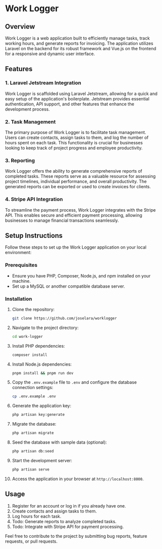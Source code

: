 # Work Logger

## Overview

Work Logger is a web application built to efficiently manage tasks, track working hours, and generate reports for invoicing. The application utilizes Laravel on the backend for its robust framework and Vue.js on the frontend for a responsive and dynamic user interface.

## Features

### 1. Laravel Jetstream Integration

Work Logger is scaffolded using Laravel Jetstream, allowing for a quick and easy setup of the application's boilerplate. Jetstream provides essential authentication, API support, and other features that enhance the development process.

### 2. Task Management

The primary purpose of Work Logger is to facilitate task management. Users can create contacts, assign tasks to them, and log the number of hours spent on each task. This functionality is crucial for businesses looking to keep track of project progress and employee productivity.

### 3. Reporting

Work Logger offers the ability to generate comprehensive reports of completed tasks. These reports serve as a valuable resource for assessing project timelines, individual performance, and overall productivity. The generated reports can be exported or used to create invoices for clients.

### 4. Stripe API Integration

To streamline the payment process, Work Logger integrates with the Stripe API. This enables secure and efficient payment processing, allowing businesses to manage financial transactions seamlessly.

## Setup Instructions

Follow these steps to set up the Work Logger application on your local environment:

### Prerequisites

-   Ensure you have PHP, Composer, Node.js, and npm installed on your machine.
-   Set up a MySQL or another compatible database server.

### Installation

1. Clone the repository:

    ```bash
    git clone https://github.com/joselara/worklogger
    ```

2. Navigate to the project directory:

    ```bash
    cd work-logger
    ```

3. Install PHP dependencies:

    ```bash
    composer install
    ```

4. Install Node.js dependencies:

    ```bash
    pnpm install && pnpm run dev
    ```

5. Copy the `.env.example` file to `.env` and configure the database connection settings:

    ```bash
    cp .env.example .env
    ```

6. Generate the application key:

    ```bash
    php artisan key:generate
    ```

7. Migrate the database:

    ```bash
    php artisan migrate
    ```

8. Seed the database with sample data (optional):

    ```bash
    php artisan db:seed
    ```

9. Start the development server:

    ```bash
    php artisan serve
    ```

10. Access the application in your browser at `http://localhost:8000`.

## Usage

1. Register for an account or log in if you already have one.
2. Create contacts and assign tasks to them.
3. Log hours for each task.
4. Todo: Generate reports to analyze completed tasks.
5. Todo: Integrate with Stripe API for payment processing.

Feel free to contribute to the project by submitting bug reports, feature requests, or pull requests.
